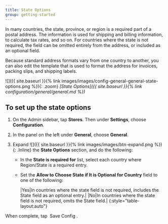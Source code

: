 ```yaml
---
title: State Options
group: getting-started
---
```


In many countries, the state, province, or region is a required part of a postal address. The information is used for shipping and billing information, to calculate tax rates, and so on. For countries where the state is not required, the field can be omitted entirely from the address, or included as an optional field.

Because standard address formats vary from one country to another, you can also edit the template that is used to format the address for invoices, packing slips, and shipping labels.

![]({{ site.baseurl }}{% link images/images/config-general-general-state-options.png %}){: .zoom}
_[State Options]({{ site.baseurl }}{% link configuration/general/general.md %})_

## To set up the state options

1. On the Admin sidebar, tap **Stores**. Then under **Settings**, choose **Configuration**.

1. In the panel on the left under **General**, choose **General**.

1. Expand ![]({{ site.baseurl }}{% link images/images/btn-expand.png %}){: .Inline} the **State Options** section, and do the following:

    * In the **State is required for** list, select each country where Region/State is a required entry.

    * Set the **Allow to Choose State if It is Optional for Country** field to one of the following:

        |Yes|In countries where the state field is not required, includes the State field as an optional entry.|
        |No|In countries where the state field is not required, omits the State field.|
        {:style="table-layout:auto"}

When complete, tap <span class="btn"> Save Config </span>.
